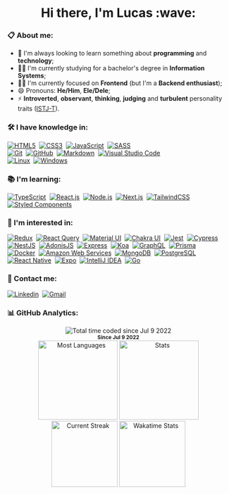 <h1 align="center">Hi there, I'm Lucas&nbsp;:wave:</h1>

### :clipboard:&nbsp;About me:

- :seedling:&nbsp;I'm always looking to learn something about **programming** and **technology**;
- :man_student:&nbsp;I'm currently studying for a bachelor's degree in **Information Systems**;
- :man_technologist:&nbsp;I'm currently focused on **Frontend** (but I'm a **Backend enthusiast**); 
- :smile:&nbsp;Pronouns: **He/Him**, **Ele/Dele**;
- :zap:&nbsp;**Introverted**, **observant**, **thinking**, **judging** and **turbulent** personality traits ([ISTJ-T](https://www.16personalities.com/istj-personality)).

### :hammer_and_wrench:&nbsp;I have knowledge in:

[![HTML5](https://img.shields.io/badge/-HTML5-111?style=flat&logo=html5 "HTML5")](https://developer.mozilla.org/en-US/docs/Web/HTML)&nbsp;
[![CSS3](https://img.shields.io/badge/-CSS3-111?style=flat&logo=css3&logoColor=2965f1 "CSS3")](https://developer.mozilla.org/en-US/docs/Web/CSS)&nbsp;
[![JavaScript](https://img.shields.io/badge/-JavaScript-111?style=flat&logo=javascript "JavaScript")](https://developer.mozilla.org/en-US/docs/Web/JavaScript)&nbsp;
[![SASS](https://img.shields.io/badge/-SASS-111?style=flat&logo=sass "SASS")](https://sass-lang.com/)&nbsp; <br/>
[![Git](https://img.shields.io/badge/-Git-111?style=flat&logo=git "Git")](https://git-scm.com/)&nbsp;
[![GitHub](https://img.shields.io/badge/-GitHub-111?style=flat&logo=github "GitHub")](https://github.com/)&nbsp;
[![Markdown](https://img.shields.io/badge/-Markdown-111?style=flat&logo=markdown "Markdown")](https://www.markdownguide.org/)&nbsp; 
[![Visual Studio Code](https://img.shields.io/badge/-VS%20Code-111?style=flat&logo=visual-studio-code&logoColor=007ACC "VS Code")](https://code.visualstudio.com/)&nbsp; <br/>
[![Linux](https://img.shields.io/badge/-Linux-111?style=flat&logo=linux "Linux")](https://www.linux.org/)&nbsp; 
[![Windows](https://img.shields.io/badge/-Windows-111?style=flat&logo=windows&logoColor=0078D6 "Windows")](https://www.microsoft.com/en-us/windows)&nbsp; <br/>

### :books:&nbsp;I'm learning:

[![TypeScript](https://img.shields.io/badge/-TypeScript-111?style=flat&logo=typescript "TypeScript")](https://www.typescriptlang.org/)&nbsp;
[![React.js](https://img.shields.io/badge/-React.js-111?style=flat&logo=react "React.js")](https://reactjs.org/)&nbsp;
[![Node.js](https://img.shields.io/badge/-Node.js-111?style=flat&logo=node.js "Node.js")](https://nodejs.org/en/)&nbsp; 
[![Next.js](https://img.shields.io/badge/-Next.js-111?style=flat&logo=next.js "Next.js")](https://nextjs.org/)&nbsp;
[![TailwindCSS](https://img.shields.io/badge/-Tailwind%20CSS-111?style=flat&logo=tailwindcss "Tailwind CSS")](https://tailwindcss.com/)&nbsp; 
[![Styled Components](https://img.shields.io/badge/-Styled--Components-111?style=flat&logo=styled-components&logoColor=fff "Styled-Components")](https://styled-components.com/)&nbsp;<br/>

### :telescope:&nbsp;I'm interested in:

[![Redux](https://img.shields.io/badge/-Redux-111?style=flat&logo=redux&logoColor=764ABC "Redux")](https://redux.js.org/)&nbsp;
[![React Query](https://img.shields.io/badge/-React%20Query-111?style=flat&logo=react%20query "React Query")](https://react-query-v3.tanstack.com/)&nbsp;
[![Material UI](https://img.shields.io/badge/-Material%20UI-111?style=flat&logo=mui "Material UI")](https://mui.com/)&nbsp;
[![Chakra UI](https://img.shields.io/badge/-Chakra%20UI-111?style=flat&logo=Chakra%20UI "Chakra UI")](https://chakra-ui.com/)&nbsp;
[![Jest](https://img.shields.io/badge/-Jest-111?style=flat&logo=jest&logoColor=C21325 "Jest")](https://jestjs.io/)&nbsp;
[![Cypress](https://img.shields.io/badge/-Cypress-111?style=flat&logo=cypress "Cypress")](https://www.cypress.io/)&nbsp; <br/>
[![NestJS](https://img.shields.io/badge/-Nest%20JS-111?style=flat&logo=nestjs&logoColor=E0234E "NestJS")](https://nestjs.com/)&nbsp;
[![AdonisJS](https://img.shields.io/badge/-AdonisJS-111?style=flat&logo=adonisjs "AdonisJS")](https://adonisjs.com/)&nbsp;
[![Express](https://img.shields.io/badge/-Express-111?style=flat&logo=express "Express")](https://expressjs.com/)&nbsp;
[![Koa](https://img.shields.io/badge/-Koa-111?style=flat&logo=koa "Koa")](https://koajs.com/)&nbsp;
[![GraphQL](https://img.shields.io/badge/-GraphQL-111?style=flat&logo=graphql&logoColor=E10098 "GraphQL")](https://graphql.org/)&nbsp;
[![Prisma](https://img.shields.io/badge/-Prisma-111?style=flat&logo=prisma&logoColor=16A394 "Prisma")](https://www.prisma.io/)&nbsp; <br/>
[![Docker](https://img.shields.io/badge/-Docker-111?style=flat&logo=docker "Docker")](https://www.docker.com/)&nbsp;
[![Amazon Web Services](https://img.shields.io/badge/-AWS-111?style=flat&logo=amazon%20aws&logoColor=FF9900 "AWS")](https://aws.amazon.com/)&nbsp;
[![MongoDB](https://img.shields.io/badge/-MongoDB-111?style=flat&logo=mongodb "MongoDB")](https://www.mongodb.com/)&nbsp;
[![PostgreSQL](https://img.shields.io/badge/-PostgreSQL-111?style=flat&logo=postgresql "PostgreSQL")](https://www.postgresql.org/)&nbsp; <br/>
[![React Native](https://img.shields.io/badge/-React%20Native-111?style=flat&logo=react&logoColor=fff "React Native")](https://reactnative.dev/)&nbsp;
[![Expo](https://img.shields.io/badge/-Expo-111?style=flat&logo=expo "Expo")](https://expo.dev/)&nbsp;
[![IntelliJ IDEA](https://img.shields.io/badge/-IntelliJ%20IDEA-111?style=flat&logo=IntelliJ%20IDEA "IntelliJ")](https://www.jetbrains.com/idea/)&nbsp;
[![Go](https://img.shields.io/badge/-Go-111?style=flat&logo=go "Go")](https://go.dev/)&nbsp; <br/>

### :handshake:&nbsp;Contact me:

[![Linkedin](https://img.shields.io/badge/-Lucas%20Morais-0A66C2?style=flat&logo=linkedin&logoColor=fff "Linkedin")](https://www.linkedin.com/in/lucas-morais-santos/)&nbsp;
[![Gmail](https://img.shields.io/badge/-lucas14.morais@gmail.com-EA4335?style=flat&logo=gmail&logoColor=fff "Gmail")](mailto:lucas14.morais@gmail.com)&nbsp; <br/>

### :bar_chart:&nbsp;GitHub Analytics:
<div align="center">
  <div align="center"> 
    <img src="https://wakatime.com/badge/user/156024ed-a04f-4c9c-ad43-0483b7edb8f9.svg?style=flat" alt="Total time coded since Jul 9 2022" /> <br/>
    <sup><strong>Since Jul 9 2022</strong></sup>
  </div>
  
  <img height="180em" src="https://github-readme-stats.vercel.app/api/top-langs/?username=LucasMorais1998&theme=chartreuse-dark&title_color=fff&text_color=fff&layout=compact&langs_count=7&hide_border=true" alt="Most Languages" />
  
  <img height="180em" src="https://github-readme-stats.vercel.app/api?username=LucasMorais1998&&show_icons=true&theme=chartreuse-dark&title_color=fff&text_color=fff&hide_border=true&count_private=true" alt="Stats" />
  
  <img height="150em" src="http://github-readme-streak-stats.herokuapp.com?user=LucasMorais1998&theme=chartreuse-dark&hide_border=true&stroke=FFFFFF&ring=FFFFFF&fire=36BCF7&currStreakNum=F7F7F7&sideNums=F7F7F7&currStreakLabel=36BCF7&sideLabels=36BCF7&dates=FFFFFF)](https://git.io/streak-stats" alt="Current Streak" />
  
  <img height="150em" src="https://github-readme-stats.vercel.app/api/wakatime?username=LucasMorais1998&langs_count=8&theme=chartreuse-dark&title_color=fff&text_color=fff&hide_border=true&layout=compact&v=2" alt="Wakatime Stats" />
</div>
